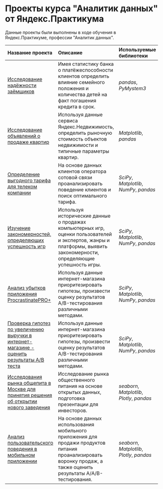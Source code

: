 # Проекты курса "Аналитик данных" от Яндекс.Практикума

Данные проекты были выполнены в ходе обучения в Яндекс.Практикуме, профессии "Аналитик данных".

| Название проекта | Описание | Используемые библиотеки | 
| :---------------------- | :---------------------- | :---------------------- |
| [Исследование надёжности заёмщиков](https://github.com/MikhailFartushnyi/yandex_praktikum_projects/tree/main/1.%20Исследование%20надежности%20заемщика) | Имея статистику банка о платёжеспособности клиентов определить влияние семейного положения и количества детей на факт погашения кредита в срок. | *pandas*, *PyMystem3*|
| [Исследование объявлений о продаже квартир](https://github.com/MikhailFartushnyi/yandex_praktikum_projects/tree/main/2.%20Исследование%20объявлений%20о%20продаже%20квартир)| Используя данные сервиса Яндекс.Недвижимость, определить рыночную стоимость объектов недвижимости и типичные параметры квартир. | *Matplotlib*, *pandas*|
| [Определение выгодного тарифа для телеком компании](https://github.com/MikhailFartushnyi/yandex_praktikum_projects/tree/main/3.%20Определение%20выгодного%20тарифа%20для%20телеком%20компании)| На основе данных клиентов оператора сотовой связи проанализировать поведение клиентов и поиск оптимального тарифа. | *SciPy*, *Matplotlib*, *NumPy*, *pandas*|
| [Изучение закономерностей, определяющих успешность игр](https://github.com/MikhailFartushnyi/yandex_praktikum_projects/tree/main/4.%20Изучение%20закономерностей%2C%20определяющих%20успешность%20игр)| Используя исторические данные о продажах компьютерных игр, оценки пользователей и экспертов, жанры и платформы, выявить закономерности, определяющие успешность игры. | *SciPy*, *Matplotlib*, *NumPy*, *pandas*|
| [Анализ убытков приложения ProcrastinatePRO+](https://github.com/MikhailFartushnyi/yandex_praktikum_projects/tree/main/5.%20Анализ%20убытков%20приложения%20ProcrastinatePRO%2B)| Используя данные интернет-магазина приоритезировать гипотезы, произвести оценку результатов A/B-тестирования различными методами. | *SciPy*, *Matplotlib*, *NumPy*, *pandas*|
|[Проверка гипотез по увеличению выручки в интернет-магазине - оценить результаты A/B теста](6.%20Проверка%20гипотез%20по%20увеличению%20выручки%20в%20интернет-магазине%20-%20оценить%20результаты%20АВ%20теста)|Используя данные интернет-магазина приоритезировать гипотезы, произвести оценку результатов A/B-тестирования различными методами.|*SciPy*, *Matplotlib*, *NumPy*, *pandas*|
| [Исследования рынка общепита в Москве для принятия решения об открытии нового заведения](https://github.com/MikhailFartushnyi/yandex_praktikum_projects/tree/main/7.%20Исследования%20рынка%20общепита%20в%20Москве%20для%20принятия%20решения%20об%20открытии%20нового%20заведения)| Исследование рынка общественного питания на основе открытых данных, подготовка презентации для инвесторов. | *seaborn*, *Matplotlib*, *Plotly*, *pandas*|
| [Анализ пользовательского поведения в мобильном приложении](https://github.com/MikhailFartushnyi/yandex_praktikum_projects/tree/main/8.%20Анализ%20пользовательского%20поведения%20в%20мобильном%20приложении)| На основе данных использования мобильного приложения для продажи продуктов питания проанализировать воронку продаж, а также оценить результаты A/A/B-тестирования. | *seaborn*, *Matplotlib*, *Plotly*, *pandas*|